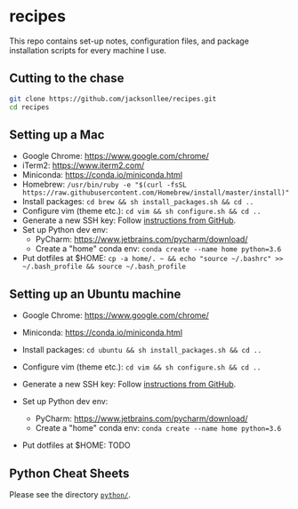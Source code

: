 recipes
=======

This repo contains set-up notes, configuration files, and package installation scripts 
for every machine I use.


Cutting to the chase
--------------------

```bash
git clone https://github.com/jacksonllee/recipes.git
cd recipes
```


Setting up a Mac
----------------

- Google Chrome: https://www.google.com/chrome/
- iTerm2: https://www.iterm2.com/
- Miniconda: https://conda.io/miniconda.html
- Homebrew: `/usr/bin/ruby -e "$(curl -fsSL https://raw.githubusercontent.com/Homebrew/install/master/install)"`
- Install packages: `cd brew && sh install_packages.sh && cd ..`
- Configure vim (theme etc.): `cd vim && sh configure.sh && cd ..`
- Generate a new SSH key: Follow [instructions from GitHub](https://help.github.com/articles/generating-a-new-ssh-key-and-adding-it-to-the-ssh-agent/).
- Set up Python dev env:
    * PyCharm: https://www.jetbrains.com/pycharm/download/
    * Create a "home" conda env: `conda create --name home python=3.6`
- Put dotfiles at $HOME: `cp -a home/. ~ && echo "source ~/.bashrc" >> ~/.bash_profile && source ~/.bash_profile`


Setting up an Ubuntu machine
----------------------------

- Google Chrome: https://www.google.com/chrome/
- Miniconda: https://conda.io/miniconda.html
- Install packages: `cd ubuntu && sh install_packages.sh && cd ..`
- Configure vim (theme etc.): `cd vim && sh configure.sh && cd ..`
- Generate a new SSH key: Follow [instructions from GitHub](https://help.github.com/articles/generating-a-new-ssh-key-and-adding-it-to-the-ssh-agent/).
- Set up Python dev env:
    * PyCharm: https://www.jetbrains.com/pycharm/download/
    * Create a "home" conda env: `conda create --name home python=3.6`

- Put dotfiles at $HOME: TODO


Python Cheat Sheets
-------------------

Please see the directory [`python/`](python).
